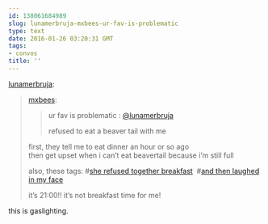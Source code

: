 ```yaml
---
id: 138061684989
slug: lunamerbruja-mxbees-ur-fav-is-problematic
type: text
date: 2016-01-26 03:20:31 GMT
tags:
- convos
title: ''
---
```

<p><a href="http://lunamerbruja.tumblr.com/post/138059314946/mxbees-ur-fav-is-problematic-lunamerbruja" class="tumblr_blog">lunamerbruja</a>:</p>

<blockquote><p><a class="tumblr_blog" href="http://mxbees.tumblr.com/post/138059126614">mxbees</a>:</p>
<blockquote>
<p>ur fav is problematic : <a class="tumblelog" href="http://tmblr.co/mzJ4hv6DdKGWDCR1O_Syc1g">@lunamerbruja</a></p>

<p>refused to eat a beaver tail with me</p>
</blockquote>

<p>first, they tell me to eat dinner an hour or so ago<br/>then get upset when i can’t eat beavertail because i’m still full</p><p>also, these tags: #<a href="http://mxb.ca/tagged/she-refused-together-breakfast">she refused together breakfast</a>  #<a href="http://mxb.ca/tagged/and-then-laughed-in-my-face">and then laughed in my face</a> <br/></p><p>it’s 21:00!! it’s not breakfast time for me!</p></blockquote>

<p>this is gaslighting.</p>